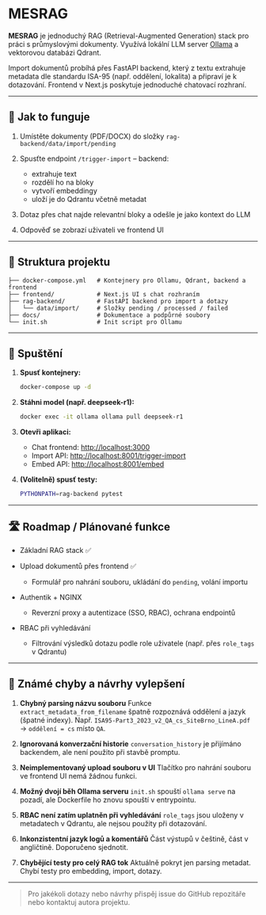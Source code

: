 # MESRAG

**MESRAG** je jednoduchý RAG (Retrieval-Augmented Generation) stack pro práci s průmyslovými dokumenty. Využívá lokální LLM server [Ollama](https://ollama.ai/) a vektorovou databázi Qdrant.

Import dokumentů probíhá přes FastAPI backend, který z textu extrahuje metadata dle standardu ISA-95 (např. oddělení, lokalita) a připraví je k dotazování. Frontend v Next.js poskytuje jednoduché chatovací rozhraní.

---

## 🧠 Jak to funguje

1. Umístěte dokumenty (PDF/DOCX) do složky `rag-backend/data/import/pending`
2. Spusťte endpoint `/trigger-import` – backend:

   * extrahuje text
   * rozdělí ho na bloky
   * vytvoří embeddingy
   * uloží je do Qdrantu včetně metadat
3. Dotaz přes chat najde relevantní bloky a odešle je jako kontext do LLM
4. Odpověď se zobrazí uživateli ve frontend UI

---

## 📂 Struktura projektu

```text
├── docker-compose.yml   # Kontejnery pro Ollamu, Qdrant, backend a frontend
├── frontend/            # Next.js UI s chat rozhraním
├── rag-backend/         # FastAPI backend pro import a dotazy
│   └── data/import/     # Složky pending / processed / failed
├── docs/                # Dokumentace a podpůrné soubory
└── init.sh              # Init script pro Ollamu
```

---

## 🚀 Spuštění

1. **Spusť kontejnery:**

   ```bash
   docker-compose up -d
   ```

2. **Stáhni model (např. deepseek-r1):**

   ```bash
   docker exec -it ollama ollama pull deepseek-r1
   ```

3. **Otevři aplikaci:**

   * Chat frontend: [http://localhost:3000](http://localhost:3000)
   * Import API: [http://localhost:8001/trigger-import](http://localhost:8001/trigger-import)
   * Embed API: [http://localhost:8001/embed](http://localhost:8001/embed)

4. **(Volitelně) spusť testy:**

   ```bash
   PYTHONPATH=rag-backend pytest
   ```

---

## 🛣️ Roadmap / Plánované funkce

* Základní RAG stack ✅
* Upload dokumentů přes frontend ✅

  * Formulář pro nahrání souboru, ukládání do `pending`, volání importu
* Authentik + NGINX

  * Reverzní proxy a autentizace (SSO, RBAC), ochrana endpointů
* RBAC při vyhledávání

  * Filtrování výsledků dotazu podle role uživatele (např. přes `role_tags` v Qdrantu)

---

## 🧪 Známé chyby a návrhy vylepšení

1. **Chybný parsing názvu souboru**
   Funkce `extract_metadata_from_filename` špatně rozpoznává oddělení a jazyk (špatné indexy). Např. `ISA95-Part3_2023_v2_QA_cs_SiteBrno_LineA.pdf` → `oddělení = cs` místo `QA`.

2. **Ignorovaná konverzační historie**
   `conversation_history` je přijímáno backendem, ale není použito při stavbě promptu.

3. **Neimplementovaný upload souboru v UI**
   Tlačítko pro nahrání souboru ve frontend UI nemá žádnou funkci.

4. **Možný dvojí běh Ollama serveru**
   `init.sh` spouští `ollama serve` na pozadí, ale Dockerfile ho znovu spouští v entrypointu.

5. **RBAC není zatím uplatněn při vyhledávání**
   `role_tags` jsou uloženy v metadatech v Qdrantu, ale nejsou použity při dotazování.

6. **Inkonzistentní jazyk logů a komentářů**
   Část výstupů v češtině, část v angličtině. Doporučeno sjednotit.

7. **Chybějící testy pro celý RAG tok**
   Aktuálně pokryt jen parsing metadat. Chybí testy pro embedding, import, dotazy.

---

> Pro jakékoli dotazy nebo návrhy přispěj issue do GitHub repozitáře nebo kontaktuj autora projektu.
